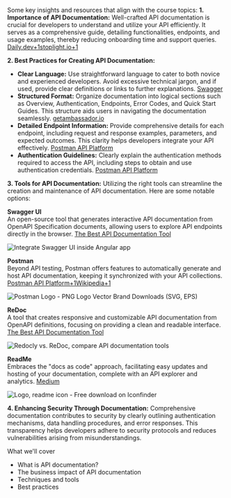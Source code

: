 Some key insights and resources that align with the course topics:
**1. Importance of API Documentation:** Well-crafted API documentation is crucial for developers to understand and utilize your API efficiently. It serves as a comprehensive guide, detailing functionalities, endpoints, and usage examples, thereby reducing onboarding time and support queries.​[Daily.dev+1stoplight.io+1](https://daily.dev/blog/api-documentation-best-practices-11-tips-for-2024?utm_source=chatgpt.com)

**2. Best Practices for Creating API Documentation:**
- **Clear Language:** Use straightforward language to cater to both novice and experienced developers. Avoid excessive technical jargon, and if used, provide clear definitions or links to further explanations. ​[Swagger](https://swagger.io/blog/api-documentation/best-practices-in-api-documentation/?utm_source=chatgpt.com)
- **Structured Format:** Organize documentation into logical sections such as Overview, Authentication, Endpoints, Error Codes, and Quick Start Guides. This structure aids users in navigating the documentation seamlessly. ​[getambassador.io](https://www.getambassador.io/blog/api-documentation-done-right-technical-guide?utm_source=chatgpt.com)
- **Detailed Endpoint Information:** Provide comprehensive details for each endpoint, including request and response examples, parameters, and expected outcomes. This clarity helps developers integrate your API effectively. ​[Postman API Platform](https://www.postman.com/api-platform/api-documentation/?utm_source=chatgpt.com)
- **Authentication Guidelines:** Clearly explain the authentication methods required to access the API, including steps to obtain and use authentication credentials. ​[Postman API Platform](https://www.postman.com/api-platform/api-documentation/?utm_source=chatgpt.com)

**3. Tools for API Documentation:**
Utilizing the right tools can streamline the creation and maintenance of API documentation. Here are some notable options:

**Swagger UI**  
An open-source tool that generates interactive API documentation from OpenAPI Specification documents, allowing users to explore API endpoints directly in the browser. ​[The Best API Documentation Tool](https://redocly.com/?utm_source=chatgpt.com)

![Integrate Swagger UI inside Angular app](https://tse2.mm.bing.net/th?id=OIP.GKImKpnOLHOiVcAhjdMuUgHaCG&w=200&h=112&c=7)

**Postman**  
Beyond API testing, Postman offers features to automatically generate and host API documentation, keeping it synchronized with your API collections. ​[Postman API Platform+1Wikipedia+1](https://www.postman.com/api-documentation-tool/?utm_source=chatgpt.com)

![Postman Logo - PNG Logo Vector Brand Downloads (SVG, EPS)](https://tse1.mm.bing.net/th?id=OIP.3XvwDthQ6vihX9ZjHhS8BAHaGq&w=200&h=180&c=7)

**ReDoc**  
A tool that creates responsive and customizable API documentation from OpenAPI definitions, focusing on providing a clean and readable interface. ​[The Best API Documentation Tool](https://redocly.com/?utm_source=chatgpt.com)

![Redocly vs. ReDoc, compare API documentation tools](https://tse4.mm.bing.net/th?id=OIP.vduaQDS6c-M0bY0xiPFKNQHaCZ&w=200&h=112&c=7)

**ReadMe**  
Embraces the "docs as code" approach, facilitating easy updates and hosting of your documentation, complete with an API explorer and analytics. ​[Medium](https://medium.com/%40ezinneanne/best-api-documentation-tools-you-need-cf3ef2c47e89?utm_source=chatgpt.com)

![Logo, readme icon - Free download on Iconfinder](https://tse3.mm.bing.net/th?id=OIP.mA9r0M_DewL-Wzk0y9O__wHaHa&w=200&h=200&c=7)

**4. Enhancing Security Through Documentation:**
Comprehensive documentation contributes to security by clearly outlining authentication mechanisms, data handling procedures, and error responses. This transparency helps developers adhere to security protocols and reduces vulnerabilities arising from misunderstandings.



What we'll cover
* What is API documentation?
* The business impact of API documentation
* Techniques and tools
* Best practices


